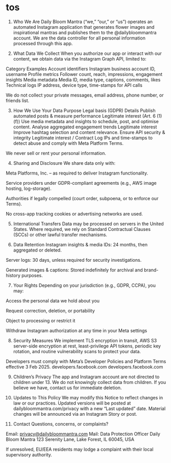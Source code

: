 # tos


1. Who We Are
Daily Bloom Mantra (“we,” “our,” or “us”) operates an automated Instagram application that generates flower images and inspirational mantras and publishes them to the @dailybloommantra account. We are the data controller for all personal information processed through this app.

2. What Data We Collect
When you authorize our app or interact with our content, we obtain data via the Instagram Graph API, limited to:

Category	Examples
Account identifiers	Instagram business account ID, username
Profile metrics	Follower count, reach, impressions, engagement insights
Media metadata	Media ID, media type, captions, comments, likes
Technical logs	IP address, device type, time-stamps for API calls

We do not collect your private messages, email address, phone number, or friends list.

3. How We Use Your Data
Purpose	Legal basis (GDPR)	Details
Publish automated posts & measure performance	Legitimate interest (Art. 6 (1)(f))	Use media metadata and insights to schedule, post, and optimise content.
Analyse aggregated engagement trends	Legitimate interest	Improve hashtag selection and content relevance.
Ensure API security & integrity	Legitimate interest / Contract	Log IPs and time-stamps to detect abuse and comply with Meta Platform Terms.

We never sell or rent your personal information.

4. Sharing and Disclosure
We share data only with:

Meta Platforms, Inc. – as required to deliver Instagram functionality.

Service providers under GDPR-compliant agreements (e.g., AWS image hosting, log-storage).

Authorities if legally compelled (court order, subpoena, or to enforce our Terms).

No cross-app tracking cookies or advertising networks are used.

5. International Transfers
Data may be processed on servers in the United States. Where required, we rely on Standard Contractual Clauses (SCCs) or other lawful transfer mechanisms.

6. Data Retention
Instagram insights & media IDs: 24 months, then aggregated or deleted.

Server logs: 30 days, unless required for security investigations.

Generated images & captions: Stored indefinitely for archival and brand-history purposes.

7. Your Rights
Depending on your jurisdiction (e.g., GDPR, CCPA), you may:

Access the personal data we hold about you

Request correction, deletion, or portability

Object to processing or restrict it

Withdraw Instagram authorization at any time in your Meta settings



8. Security Measures
We implement TLS encryption in transit, AWS S3 server-side encryption at rest, least-privilege API tokens, periodic key rotation, and routine vulnerability scans to protect your data.

Developers must comply with Meta’s Developer Policies and Platform Terms effective 3 Feb 2025.
developers.facebook.com
developers.facebook.com

9. Children’s Privacy
The app and Instagram account are not directed to children under 13. We do not knowingly collect data from children. If you believe we have, contact us for immediate deletion.

10. Updates to This Policy
We may modify this Notice to reflect changes in law or our practices. Updated versions will be posted at dailybloommantra.com/privacy with a new “Last updated” date. Material changes will be announced via an Instagram Story or post.

11. Contact
Questions, concerns, or complaints?

Email: privacy@dailybloommantra.com
Mail: Data Protection Officer
Daily Bloom Mantra
123 Serenity Lane, Lake Forest, IL 60045, USA

If unresolved, EU/EEA residents may lodge a complaint with their local supervisory authority.

